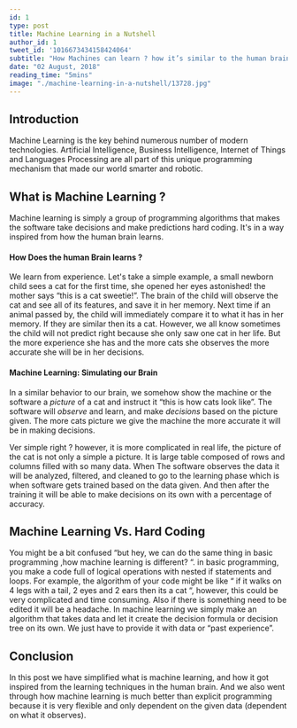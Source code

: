 ```yaml
---
id: 1
type: post
title: Machine Learning in a Nutshell
author_id: 1
tweet_id: '1016673434158424064'
subtitle: "How Machines can learn ? how it’s similar to the human brain? And how it’s different than normal programming algorithms?"
date: "02 August, 2018"
reading_time: "5mins"
image: "./machine-learning-in-a-nutshell/13728.jpg"
---
```

## Introduction
Machine Learning is the key behind numerous number of modern technologies. Artificial Intelligence, Business Intelligence, Internet of Things and Languages Processing are all part of this unique programming mechanism that made our world smarter and robotic.

## What is Machine Learning ?
Machine learning is simply a group of programming algorithms that makes the software take decisions and make predictions hard coding. It's in a way inspired from how the human brain learns.

#### How Does the human Brain learns ?
We learn from experience. Let's take a simple example, a small newborn child sees a cat for the first time, she opened her eyes astonished!  the mother says “this is a cat sweetie!”. The brain of the child will observe the cat and see all of its features, and save it in her memory. Next time if an animal passed by, the child will immediately compare it to what it has in her memory. If they are similar then its a cat. However, we all know sometimes the child will not predict right because she only saw one cat in her life. But the more experience she has and the more cats she observes the more accurate she will be in her decisions.

#### Machine Learning: Simulating our Brain
In a similar behavior to our brain, we somehow show the machine or the software a *picture* of a cat and instruct it “this is how cats look like”. The software will *observe* and learn, and make *decisions* based on the picture given. The more cats picture we give the machine the more accurate it will be in making decisions.

Ver simple right ? however, it is more complicated in real life, the picture of the cat is not only a simple a picture. It is large table composed of rows and columns filled with so many data.  When The software observes the data it will be analyzed, filtered, and cleaned to go to the learning phase which is when software gets trained based on the data given. And then after the training it will be able to make decisions on its own with a percentage of accuracy.

## Machine Learning Vs. Hard Coding
You might be a bit confused “but hey, we can do the same thing in basic programming ,how machine learning is different? “. in basic programming, you make a code full of logical operations with nested if statements and loops. For example, the algorithm of your code might be like “ if it walks on 4 legs with a tail, 2 eyes and 2 ears then its a cat “, however, this could be very complicated and time consuming. Also if there is something need to be edited it will be a headache.
In machine learning we simply make an algorithm that takes data and let it create the decision formula or decision tree on its own. We just have to provide it with data or “past experience”.

## Conclusion
In this post we have simplified what is machine learning, and how it got inspired from the learning techniques in the human brain. And we also went through how machine learning is much better than explicit programming because it is very flexible and only dependent on the given data (dependent on what it observes).
